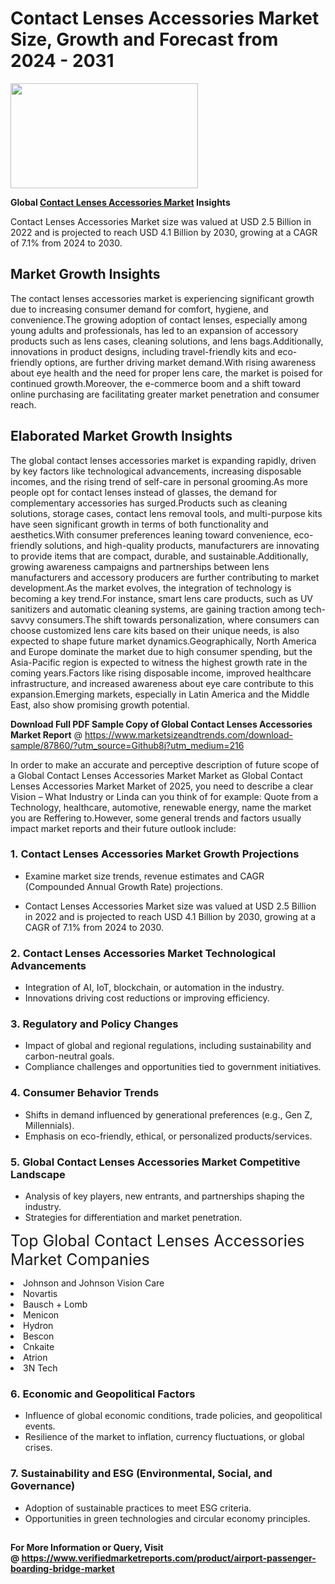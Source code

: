 <H1>Contact Lenses Accessories Market Size, Growth and Forecast from 2024 - 2031</H1><img class="aligncenter size-medium wp-image-584254" src="https://thirdeyenews.in/wp-content/uploads/2024/09/Global-Market-Research-300x168.jpeg" alt="" width="300" height="168" /><p><strong>Global&nbsp;<a href="https://www.marketsizeandtrends.com/download-sample/87860/?utm_source=Github8j?utm_medium=216">Contact Lenses Accessories Market</a> Insights</strong></p><p>Contact Lenses Accessories Market size was valued at USD 2.5 Billion in 2022 and is projected to reach USD 4.1 Billion by 2030, growing at a CAGR of 7.1% from 2024 to 2030.</p><p><h2>Market Growth Insights</h2> <p>The contact lenses accessories market is experiencing significant growth due to increasing consumer demand for comfort, hygiene, and convenience.The growing adoption of contact lenses, especially among young adults and professionals, has led to an expansion of accessory products such as lens cases, cleaning solutions, and lens bags.Additionally, innovations in product designs, including travel-friendly kits and eco-friendly options, are further driving market demand.With rising awareness about eye health and the need for proper lens care, the market is poised for continued growth.Moreover, the e-commerce boom and a shift toward online purchasing are facilitating greater market penetration and consumer reach.</p> <h2>Elaborated Market Growth Insights</h2> <p>The global contact lenses accessories market is expanding rapidly, driven by key factors like technological advancements, increasing disposable incomes, and the rising trend of self-care in personal grooming.As more people opt for contact lenses instead of glasses, the demand for complementary accessories has surged.Products such as cleaning solutions, storage cases, contact lens removal tools, and multi-purpose kits have seen significant growth in terms of both functionality and aesthetics.With consumer preferences leaning toward convenience, eco-friendly solutions, and high-quality products, manufacturers are innovating to provide items that are compact, durable, and sustainable.Additionally, growing awareness campaigns and partnerships between lens manufacturers and accessory producers are further contributing to market development.As the market evolves, the integration of technology is becoming a key trend.For instance, smart lens care products, such as UV sanitizers and automatic cleaning systems, are gaining traction among tech-savvy consumers.The shift towards personalization, where consumers can choose customized lens care kits based on their unique needs, is also expected to shape future market dynamics.Geographically, North America and Europe dominate the market due to high consumer spending, but the Asia-Pacific region is expected to witness the highest growth rate in the coming years.Factors like rising disposable income, improved healthcare infrastructure, and increased awareness about eye care contribute to this expansion.Emerging markets, especially in Latin America and the Middle East, also show promising growth potential.<p><span class=""><strong>Download Full PDF Sample Copy of Global Contact Lenses Accessories Market Report</strong> @ <a href="https://www.marketsizeandtrends.com/download-sample/87860/?utm_source=Github8j?utm_medium=216" target="_blank">https://www.marketsizeandtrends.com/download-sample/87860/?utm_source=Github8j?utm_medium=216</a></span></p><p>In order to make an accurate and perceptive description of future scope of a Global&nbsp;Contact Lenses Accessories Market Market as Global&nbsp;Contact Lenses Accessories Market Market of 2025, you need to describe a clear Vision &ndash; What Industry or Linda can you think of for example: Quote from a Technology, healthcare, automotive, renewable energy, name the market you are Reffering to.However, some general trends and factors usually impact market reports and their future outlook include:</p><h3>1.&nbsp;<strong>Contact Lenses Accessories Market Growth Projections</strong></h3><ul><li>Examine market size trends, revenue estimates and CAGR (Compounded Annual Growth Rate) projections.</li><li><p>Contact Lenses Accessories Market size was valued at USD 2.5 Billion in 2022 and is projected to reach USD 4.1 Billion by 2030, growing at a CAGR of 7.1% from 2024 to 2030.</p></li></ul><h3>2.&nbsp;<strong>Contact Lenses Accessories Market Technological Advancements</strong></h3><ul><li>Integration of AI, IoT, blockchain, or automation in the industry.</li><li>Innovations driving cost reductions or improving efficiency.</li></ul><h3>3.&nbsp;<strong>Regulatory and Policy Changes</strong></h3><ul><li>Impact of global and regional regulations, including sustainability and carbon-neutral goals.</li><li>Compliance challenges and opportunities tied to government initiatives.</li></ul><h3>4.&nbsp;<strong>Consumer Behavior Trends</strong></h3><ul><li>Shifts in demand influenced by generational preferences (e.g., Gen Z, Millennials).</li><li>Emphasis on eco-friendly, ethical, or personalized products/services.</li></ul><h3>5.&nbsp;<strong>Global Contact Lenses Accessories Market Competitive Landscape</strong></h3><ul><li>Analysis of key players, new entrants, and partnerships shaping the industry.</li><li>Strategies for differentiation and market penetration.</li></ul><p data-pm-slice="1 1 []"><span style="color: inherit; font-family: inherit; font-size: 25px;">Top Global Contact Lenses Accessories Market Companies</span></p><div class="" data-test-id=""><p><li>Johnson and Johnson Vision Care</li><li> Novartis</li><li> Bausch + Lomb</li><li> Menicon</li><li> Hydron</li><li> Bescon</li><li> Cnkaite</li><li> Atrion</li><li> 3N Tech</li></p></div><h3>6.&nbsp;<strong>Economic and Geopolitical Factors</strong></h3><ul><li>Influence of global economic conditions, trade policies, and geopolitical events.</li><li>Resilience of the market to inflation, currency fluctuations, or global crises.</li></ul><h3>7.&nbsp;<strong>Sustainability and ESG (Environmental, Social, and Governance)</strong></h3><ul><li>Adoption of sustainable practices to meet ESG criteria.</li><li>Opportunities in green technologies and circular economy principles.</li></ul><h2><strong style="font-size: 14px;">For More Information or Query, Visit @&nbsp;</strong><a style="background-color: #ffffff; font-size: 14px;" href="https://www.marketsizeandtrends.com/report/contact-lenses-accessories-market/" target="_blank">https://www.verifiedmarketreports.com/product/airport-passenger-boarding-bridge-market</a></h2>